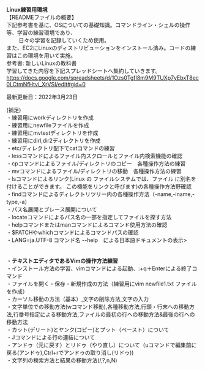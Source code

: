 **Linux練習用環境**<br/>
【READMEファイルの概要】<br/>
下記参考書を基に、OSについての基礎知識。コマンドライン・シェルの操作等、学習の練習環境であり、<br/>　　
日々の学習を記録していくため使用。<br/>
また、EC2にLinuxのディストリビューションをインストール済み。コードの練習はこの環境を用いて実施。
<br/>
参考書: 新しいLinuxの教科書　　
<br/>
学習してきた内容を下記スプレッドシートへ集約していきます。<br/>
https://docs.google.com/spreadsheets/d/1Ozs0TgfI8m9M9TUXp7yEbxT8ec0LCtmNfHtvi_XrVSI/edit#gid=0


最新更新日：2022年3月23日

(補足)<br/>
・練習用にworkディレクトリを作成<br/>
・練習用にnewfileファイルを作成<br/>
・練習用にmvtestディレクトリを作成<br/>
・練習用にdirl,dir2ディレクトリを作成<br/>
・etc/ディレクトリ配下でcatコマンドの練習<br/>
・lessコマンドによるファイル内スクロールとファイル内検索機能の確認<br/>
・cpコマンドによるファイル/ディレクトリのコピー　各種操作方法の練習<br/>
・mvコマンドによるファイル/ディレクトリの移動　各種操作方法の練習<br/>
・lsコマンドによるリンク(Linux の ファイルシステムでは、ファイル に別名を付けることができます。 この機能をリンクと呼びます)の各種操作方法野確認<br/>
・findコマンドによるディレクトリツリー内の各種操作方法（-name,-iname,-type,-a）<br/>
・パス名展開とブレース展開について<br/>
・locateコマンドによるパス名の一部を指定してファイルを探す方法<br/>
・helpコマンドまたはmanコマンドによるコマンド使用方法の確認<br/>
・$PATCHやwhichコマンドによるコマンドパスの確認<br/>
・LANG=ja.UTF-8 コマンド名 --help　による日本語ドキュメントの表示><br/>
<br/>
<br/>
  ・**テキストエディタであるVimの操作方法練習**<br/>
    ・インストール方法の学習、vimコマンドによる起動、:+q＋Enterによる終了コマンド<br/>
    ・ファイルを開く・保存・新規作成の方法（練習用にvim newfile1.txt ファイルを作成）<br/>
    ・カーソル移動の方法（基本）,文字の削除方法,文字の入力<br/>
    ・文字単位での移動方法(wコマンド移動),各種移動方法,行頭・行末への移動方法,行番号指定による移動方法,ファイルの最初の行への移動方法&最後の行への移動方法<br/>
    ・カット(デリート)とヤンク(コピー)とプット（ペースト）について<br/>
    ・Jコマンドによる行の連結について<br/>
    ・アンドゥ（元に戻す）とリドゥ（やり直し）について（uコマンドで編集前に戻る(アンドゥ),Ctrl+rでアンドゥの取り消し(リドゥ))<br/>
    ・文字列の検索方法と結果の移動方法(/,?,n,N)<br/>
    
    
    
    